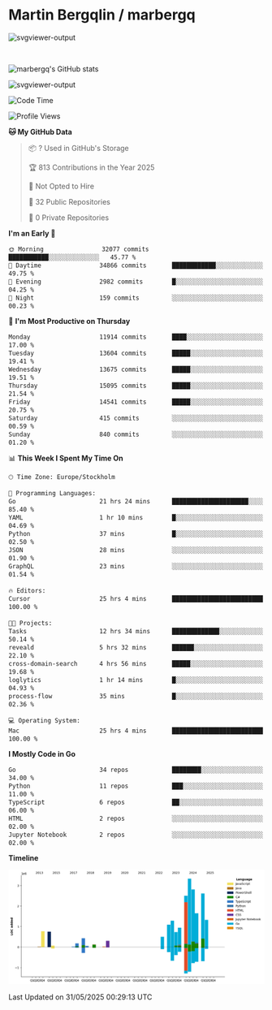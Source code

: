 # Martin Bergqlin / marbergq

![svgviewer-output](https://user-images.githubusercontent.com/2405410/206014777-22d41ecb-c24f-421d-b7d9-bba2cb5bb0de.svg)

<br>

<!--- [![Martin's Week](https://github-readme-stats.vercel.app/api/wakatime?username=marbergq&theme=dark)](https://github.com/anuraghazra/github-readme-stats) -->

![marbergq's GitHub stats](https://github-readme-stats.vercel.app/api?username=marbergq&count_private=true&show_icons=true)

![svgviewer-output](https://wakatime.com/badge/user/3f0a2069-6683-4e19-9a4a-7d21ea815067.svg)

<!--START_SECTION:waka-->
![Code Time](http://img.shields.io/badge/Code%20Time-5%2C126%20hrs%2028%20mins-blue)

![Profile Views](http://img.shields.io/badge/Profile%20Views-1-blue)

**🐱 My GitHub Data** 

> 📦 ? Used in GitHub's Storage 
 > 
> 🏆 813 Contributions in the Year 2025
 > 
> 🚫 Not Opted to Hire
 > 
> 📜 32 Public Repositories 
 > 
> 🔑 0 Private Repositories 
 > 
**I'm an Early 🐤** 

```text
🌞 Morning                32077 commits       ███████████░░░░░░░░░░░░░░   45.77 % 
🌆 Daytime                34866 commits       ████████████░░░░░░░░░░░░░   49.75 % 
🌃 Evening                2982 commits        █░░░░░░░░░░░░░░░░░░░░░░░░   04.25 % 
🌙 Night                  159 commits         ░░░░░░░░░░░░░░░░░░░░░░░░░   00.23 % 
```
📅 **I'm Most Productive on Thursday** 

```text
Monday                   11914 commits       ████░░░░░░░░░░░░░░░░░░░░░   17.00 % 
Tuesday                  13604 commits       █████░░░░░░░░░░░░░░░░░░░░   19.41 % 
Wednesday                13675 commits       █████░░░░░░░░░░░░░░░░░░░░   19.51 % 
Thursday                 15095 commits       █████░░░░░░░░░░░░░░░░░░░░   21.54 % 
Friday                   14541 commits       █████░░░░░░░░░░░░░░░░░░░░   20.75 % 
Saturday                 415 commits         ░░░░░░░░░░░░░░░░░░░░░░░░░   00.59 % 
Sunday                   840 commits         ░░░░░░░░░░░░░░░░░░░░░░░░░   01.20 % 
```


📊 **This Week I Spent My Time On** 

```text
🕑︎ Time Zone: Europe/Stockholm

💬 Programming Languages: 
Go                       21 hrs 24 mins      █████████████████████░░░░   85.40 % 
YAML                     1 hr 10 mins        █░░░░░░░░░░░░░░░░░░░░░░░░   04.69 % 
Python                   37 mins             █░░░░░░░░░░░░░░░░░░░░░░░░   02.50 % 
JSON                     28 mins             ░░░░░░░░░░░░░░░░░░░░░░░░░   01.90 % 
GraphQL                  23 mins             ░░░░░░░░░░░░░░░░░░░░░░░░░   01.54 % 

🔥 Editors: 
Cursor                   25 hrs 4 mins       █████████████████████████   100.00 % 

🐱‍💻 Projects: 
Tasks                    12 hrs 34 mins      █████████████░░░░░░░░░░░░   50.14 % 
reveald                  5 hrs 32 mins       ██████░░░░░░░░░░░░░░░░░░░   22.10 % 
cross-domain-search      4 hrs 56 mins       █████░░░░░░░░░░░░░░░░░░░░   19.68 % 
loglytics                1 hr 14 mins        █░░░░░░░░░░░░░░░░░░░░░░░░   04.93 % 
process-flow             35 mins             █░░░░░░░░░░░░░░░░░░░░░░░░   02.36 % 

💻 Operating System: 
Mac                      25 hrs 4 mins       █████████████████████████   100.00 % 
```

**I Mostly Code in Go** 

```text
Go                       34 repos            ████████░░░░░░░░░░░░░░░░░   34.00 % 
Python                   11 repos            ███░░░░░░░░░░░░░░░░░░░░░░   11.00 % 
TypeScript               6 repos             ██░░░░░░░░░░░░░░░░░░░░░░░   06.00 % 
HTML                     2 repos             ░░░░░░░░░░░░░░░░░░░░░░░░░   02.00 % 
Jupyter Notebook         2 repos             ░░░░░░░░░░░░░░░░░░░░░░░░░   02.00 % 
```



**Timeline**

![Lines of Code chart](https://raw.githubusercontent.com/marbergq/marbergq/main/assets/bar_graph.png)


 Last Updated on 31/05/2025 00:29:13 UTC
<!--END_SECTION:waka-->

